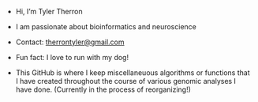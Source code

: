 - Hi, I’m Tyler Therron
- I am passionate about bioinformatics and neuroscience
- Contact: therrontyler@gmail.com
- Fun fact: I love to run with my dog!

- This GitHub is where I keep miscellaneuous algorithms or functions that I have created throughout the course of various genomic analyses I have done. (Currently in the process of reorganizing!)

<!---
therron-tyler/therron-tyler is a ✨ special ✨ repository because its `README.md` (this file) appears on your GitHub profile.
You can click the Preview link to take a look at your changes.
--->
